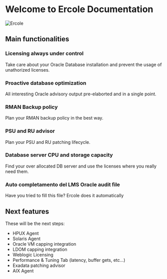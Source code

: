 <style>

.home .feature h2 {
font-size: 1.2rem;
}

.home .feature p {
line-height: 1.0;;
}

.home .hero .description{
line-height: 1.0;;
}

</style>


# Welcome to Ercole Documentation

![Ercole](/logo.png "Ercole")

## Main functionalities

### Licensing always under control
Take care about your Oracle Database installation and prevent the usage of unathorized licenses.

### Proactive database optimization
All interesting Oracle advisory output pre-elaborted and in a single point.

### RMAN Backup policy
Plan your RMAN backup policy in the best way.

### PSU and RU advisor
Plan your PSU and RU patching lifecycle.

### Database server CPU and storage capacity
Find your over allocated DB server and use the licenses where you really need them.

### Auto completamento del LMS Oracle audit file
Have you tried to fill this file? Ercole does it automatically

## Next features

These will be the next steps:

* HPUX Agent
* Solaris Agent
* Oracle VM capping integration
* LDOM capping integration
* Weblogic Licensing
* Performance & Tuning Tab (latency, buffer gets, etc...)
* Exadata patching advisor
* AIX Agent